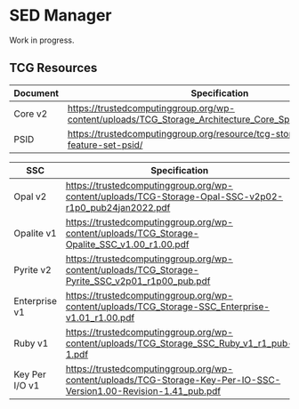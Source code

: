# SED Manager

Work in progress.

## TCG Resources

| Document | Specification |
|---|---|
| Core v2 | https://trustedcomputinggroup.org/wp-content/uploads/TCG_Storage_Architecture_Core_Spec_v2.01_r1.00.pdf |
| PSID | https://trustedcomputinggroup.org/resource/tcg-storage-opal-feature-set-psid/ |


| SSC | Specification |
|---|---|
| Opal v2 | https://trustedcomputinggroup.org/wp-content/uploads/TCG-Storage-Opal-SSC-v2p02-r1p0_pub24jan2022.pdf |
| Opalite v1 | https://trustedcomputinggroup.org/wp-content/uploads/TCG_Storage-Opalite_SSC_v1.00_r1.00.pdf |
| Pyrite v2 | https://trustedcomputinggroup.org/wp-content/uploads/TCG_Storage-Pyrite_SSC_v2p01_r1p00_pub.pdf |
| Enterprise v1 | https://trustedcomputinggroup.org/wp-content/uploads/TCG_Storage-SSC_Enterprise-v1.01_r1.00.pdf |
| Ruby v1 | https://trustedcomputinggroup.org/wp-content/uploads/TCG_Storage_SSC_Ruby_v1_r1_pub-1.pdf |
| Key Per I/O v1 | https://trustedcomputinggroup.org/wp-content/uploads/TCG-Storage-Key-Per-IO-SSC-Version1.00-Revision-1.41_pub.pdf |